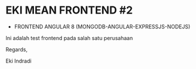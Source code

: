 # EKI MEAN FRONTEND #2


- FRONTEND ANGULAR 8 (MONGODB-ANGULAR-EXPRESSJS-NODEJS)


Ini adalah test frontend pada salah satu perusahaan

Regards,

Eki Indradi
